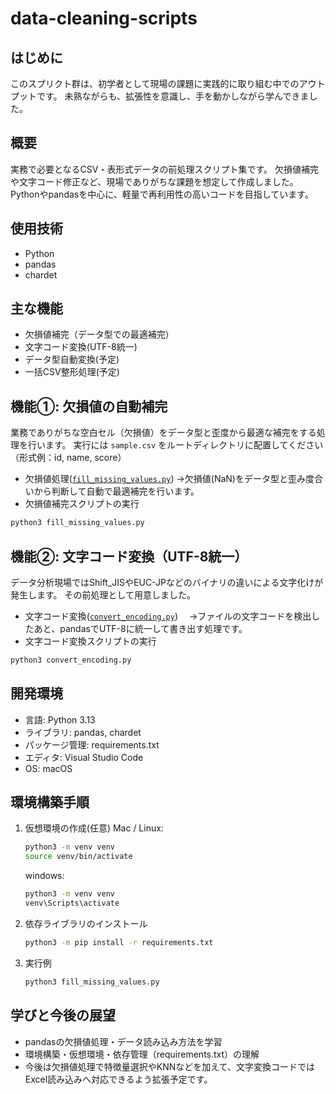 # data-cleaning-scripts

## はじめに
このスプリクト群は、初学者として現場の課題に実践的に取り組む中でのアウトプットです。
未熟ながらも、拡張性を意識し、手を動かしながら学んできました。

## 概要
実務で必要となるCSV・表形式データの前処理スクリプト集です。
欠損値補完や文字コード修正など、現場でありがちな課題を想定して作成しました。
Pythonやpandasを中心に、軽量で再利用性の高いコードを目指しています。

## 使用技術
- Python
- pandas
- chardet

## 主な機能
- 欠損値補完（データ型での最適補完）
- 文字コード変換(UTF-8統一)
- データ型自動変換(予定)
- 一括CSV整形処理(予定)

## 機能①: 欠損値の自動補完
業務でありがちな空白セル（欠損値）をデータ型と歪度から最適な補完をする処理を行います。
実行には `sample.csv` をルートディレクトリに配置してください（形式例：id, name, score）
- 欠損値処理([`fill_missing_values.py`](./fill_missing_values.py))
 →欠損値(NaN)をデータ型と歪み度合いから判断して自動で最適補完を行います。
- 欠損値補完スクリプトの実行
```bash
python3 fill_missing_values.py 
```

## 機能②: 文字コード変換（UTF-8統一）
データ分析現場ではShift_JISやEUC-JPなどのバイナリの違いによる文字化けが発生します。
その前処理として用意しました。
- 文字コード変換([`convert_encoding.py`](./convert_encoding.py))
　→ファイルの文字コードを検出したあと、pandasでUTF-8に統一して書き出す処理です。
- 文字コード変換スクリプトの実行
```bash
python3 convert_encoding.py
```


## 開発環境
- 言語: Python 3.13
- ライブラリ: pandas, chardet
- パッケージ管理: requirements.txt
- エディタ: Visual Studio Code
- OS: macOS


## 環境構築手順

1. 仮想環境の作成(任意)
   Mac / Linux:
   ```bash
   python3 -m venv venv
   source venv/bin/activate
   ```

   windows:
   ```bash
   python3 -m venv venv
   venv\Scripts\activate
   ```

2. 依存ライブラリのインストール
   ```bash
   python3 -m pip install -r requirements.txt
   ```

3. 実行例
   ```bash
   python3 fill_missing_values.py
   ```


## 学びと今後の展望
- pandasの欠損値処理・データ読み込み方法を学習
- 環境構築・仮想環境・依存管理（requirements.txt）の理解
- 今後は欠損値処理で特徴量選択やKNNなどを加えて、文字変換コードではExcel読み込みへ対応できるよう拡張予定です。